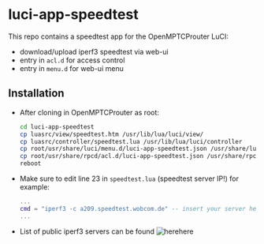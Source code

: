 # luci-app-speedtest
This repo contains a speedtest app for the OpenMPTCProuter LuCI:
- download/upload iperf3 speedtest via web-ui
- entry in `acl.d` for access control
- entry in `menu.d` for web-ui menu
## Installation
- After cloning in OpenMPTCProuter as root:
	```bash
	cd luci-app-speedtest
	cp luasrc/view/speedtest.htm /usr/lib/lua/luci/view/
	cp luasrc/controller/speedtest.lua /usr/lib/lua/luci/controller
	cp root/usr/share/luci/menu.d/luci-app-speedtest.json /usr/share/luci/menu.d
	cp root/usr/share/rpcd/acl.d/luci-app-speedtest.json /usr/share/rpcd/acl.d
	reboot
	```
- Make sure to edit line 23 in `speedtest.lua` (speedtest server IP!) for example:
	```lua
	...
	cmd = "iperf3 -c a209.speedtest.wobcom.de" -- insert your server here
	...
	```
- List of public iperf3 servers can be found ![here](https://github.com/R0GGER/public-iperf3-servers)here
